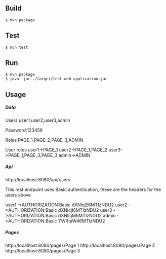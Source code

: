 ## Build

```
$ mvn package
```

## Test

```
$ mvn test
```

## Run

```
$ mvn package
$ java -jar ./target/test-web-application.jar
```

## Usage

##### Data

Users
user1,user2,user3,admin

Password:123456

Roles
PAGE_1,PAGE_2,PAGE_3,ADMIN

User roles
user1->PAGE_1
user2->PAGE_1,PAGE_2
user3->PAGE_1,PAGE_3,PAGE_3
admin->ADMIN


##### Api

http://localhost:8080/api/users

This rest endpoint uses Basic authentication, these are the headers for the users above

user1 ->AUTHORIZATION:Basic dXNlcjE6MTIzNDU2
user2 ->AUTHORIZATION:Basic dXNlcjI6MTIzNDU2 
user3 ->AUTHORIZATION:Basic dXNlcjM6MTIzNDU2
admin ->AUTHORIZATION:Basic YWRtaW46MTIzNDU2


##### Pages
http://localhost:8080/pages/Page 1
http://localhost:8080/pages/Page 2
http://localhost:8080/pages/Page 3
